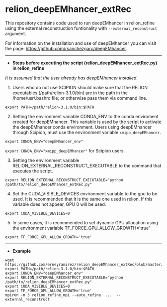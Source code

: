 # relion_deepEMhancer_extRec

This repository contains code used to run deepEMhancer in relion_refine using the external reconstruction funtionality with `--external_reconstruct` argument.

For information on the installation and use of deepEMhancer you can visit the page: https://github.com/rsanchezgarc/deepEMhancer. 


---
* **Steps before executing the script (relion_deepEMhancer_extRec.py) in relion_refine**

*It is assumed that the user already has deepEMhancer installed.*

1. Users who do not use SCIPION should make sure that the RELION executables (/path/relion-3.1.0/bin) are in the path in the /home/usr/.bashrc file; or otherwise pass them via command line.

`export PATH=/path/relion-3.1.0/bin:$PATH`

2. Setting the environment variable CONDA_ENV to the conda enviroment created for deepEMhancer. This variable is used by the script to activate the deepEMhancer conda environment. Users using deepEMhancer through Scipion, must use the environment variable `xmipp_deepEMhancer`.   
 
 `export CONDA_ENV="deepEMhancer_env"`
 
 `export CONDA_ENV="xmipp_deepEMhancer"`  for Scipion users.
   
3. Setting the environment variable RELION_EXTERNAL_RECONSTRUCT_EXECUTABLE to the command that executes the script.

`export RELION_EXTERNAL_RECONSTRUCT_EXECUTABLE="python /path/to/relion_deepEMhancer_extRec.py"`

4. Set the CUDA_VISIBLE_DEVICES environment variable to the gpu to be used. It is recommended that it is the same one used in relion. If this variable does not appear, GPU 0 will be used.

`export CUDA_VISIBLE_DEVICES=0`

5. In some cases, it is recommended to set dynamic GPU allocation using the environment variable TF_FORCE_GPU_ALLOW_GROWTH='true'

`export TF_FORCE_GPU_ALLOW_GROWTH='true'`

---
* **Example**
 
```
wget https://github.com/erneyramirez/relion_deepEMhancer_extRec/blob/master/relion_deepEMhancer_extRec.py
export PATH=/path/relion-3.1.0/bin:$PATH
export CONDA_ENV="deepEMhancer_env"
export RELION_EXTERNAL_RECONSTRUCT_EXECUTABLE="python /path/to/relion_deepEMhancer_extRec.py"
export CUDA_VISIBLE_DEVICES=0
export TF_FORCE_GPU_ALLOW_GROWTH='true'
mpirun -n 3 relion_refine_mpi --auto_refine  ...  --external_reconstruct
```
